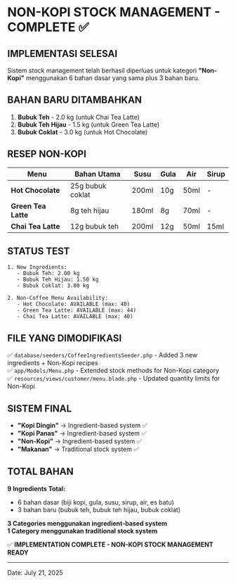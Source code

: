 # NON-KOPI STOCK MANAGEMENT - COMPLETE ✅

## IMPLEMENTASI SELESAI

Sistem stock management telah berhasil diperluas untuk kategori **"Non-Kopi"** menggunakan 6 bahan dasar yang sama plus 3 bahan baru.

## BAHAN BARU DITAMBAHKAN

1. **Bubuk Teh** - 2.0 kg (untuk Chai Tea Latte)
2. **Bubuk Teh Hijau** - 1.5 kg (untuk Green Tea Latte) 
3. **Bubuk Coklat** - 3.0 kg (untuk Hot Chocolate)

## RESEP NON-KOPI

| Menu | Bahan Utama | Susu | Gula | Air | Sirup |
|------|-------------|------|------|-----|-------|
| **Hot Chocolate** | 25g bubuk coklat | 200ml | 10g | 50ml | - |
| **Green Tea Latte** | 8g teh hijau | 180ml | 8g | 70ml | - |
| **Chai Tea Latte** | 12g bubuk teh | 200ml | 12g | 50ml | 15ml |

## STATUS TEST

```
1. New Ingredients:
   - Bubuk Teh: 2.00 kg
   - Bubuk Teh Hijau: 1.50 kg
   - Bubuk Coklat: 3.00 kg

2. Non-Coffee Menu Availability:
   - Hot Chocolate: AVAILABLE (max: 40)
   - Green Tea Latte: AVAILABLE (max: 44)
   - Chai Tea Latte: AVAILABLE (max: 40)
```

## FILE YANG DIMODIFIKASI

✅ `database/seeders/CoffeeIngredientsSeeder.php` - Added 3 new ingredients + Non-Kopi recipes  
✅ `app/Models/Menu.php` - Extended stock methods for Non-Kopi category  
✅ `resources/views/customer/menu.blade.php` - Updated quantity limits for Non-Kopi

## SISTEM FINAL

- **"Kopi Dingin"** → Ingredient-based system ✅
- **"Kopi Panas"** → Ingredient-based system ✅  
- **"Non-Kopi"** → Ingredient-based system ✅
- **"Makanan"** → Traditional stock system ✅

## TOTAL BAHAN

**9 Ingredients Total:**
- 6 bahan dasar (biji kopi, gula, susu, sirup, air, es batu)
- 3 bahan baru (bubuk teh, bubuk teh hijau, bubuk coklat)

**3 Categories menggunakan ingredient-based system**  
**1 Category menggunakan traditional stock system**

✅ **IMPLEMENTATION COMPLETE - NON-KOPI STOCK MANAGEMENT READY**

---
Date: July 21, 2025
